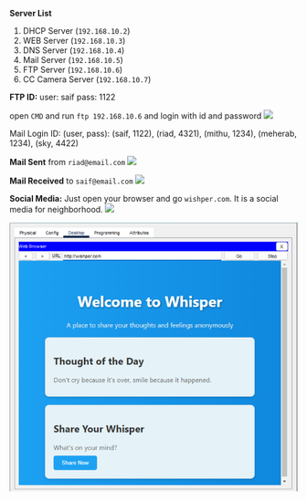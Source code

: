 **Server List**
1. DHCP Server (`192.168.10.2`)
2. WEB Server (`192.168.10.3`)
3. DNS Server (`192.168.10.4`)
4. Mail Server (`192.168.10.5`)
5. FTP Server (`192.168.10.6`)
7. CC Camera Server (`192.168.10.7`)

**FTP ID:**
user: saif
pass: 1122

open `CMD` and run `ftp 192.168.10.6` and login with id and password
![](https://i.ibb.co.com/s25Qdp9/FTP.png)

Mail Login ID: (user, pass): (saif, 1122), (riad, 4321), (mithu, 1234), (meherab, 1234), (sky, 4422)

**Mail Sent**
from `riad@email.com`
![](https://i.ibb.co.com/3TZyfC8/Email-Sending.png)

**Mail Received**
to `saif@email.com`
![](https://i.ibb.co.com/6Nqw3s2/Mail-Received.png)

**Social Media:**
Just open your browser and go `wishper.com`. It is a social media for neighborhood.
![](https://i.ibb.co.com/qC9ZrrF/Wishper.png)

![](/Photos/Wishper.png)